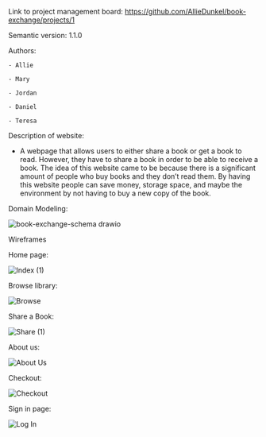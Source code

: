 Link to project management board: https://github.com/AllieDunkel/book-exchange/projects/1 

Semantic version: 1.1.0

Authors: 

    - Allie
    
    - Mary
    
    - Jordan
    
    - Daniel
    
    - Teresa
    
Description of website:

- A webpage that allows users to either share a book or get a book to read. However, they have to share a book in order to be able to receive a book. The idea of this website came to be because there is a significant amount of people who buy books and they don’t read them. By having this website people can save money,  storage space, and maybe the environment by not having to buy a new copy of the book.


Domain Modeling:

![book-exchange-schema drawio](https://user-images.githubusercontent.com/107425020/178599789-6cae8078-93e3-4e20-8693-c961376a107d.svg)

Wireframes






Home page:


![Index (1)](https://user-images.githubusercontent.com/107425020/178774033-57e763e0-ac5e-4777-bddd-15610d93f564.png)




Browse library:


![Browse](https://user-images.githubusercontent.com/107425020/178613107-35b163af-20c5-42fb-b11a-aaea0f149d26.png)





Share a Book:



![Share (1)](https://user-images.githubusercontent.com/107425020/178773804-e96b3f2e-56e1-4515-9a7b-db0c31e7e0f2.png)




About us:

![About Us](https://user-images.githubusercontent.com/107425020/178773967-0392e491-9d04-455c-9ac8-f1a5cce0e3d7.png)




Checkout: 

 ![Checkout](https://user-images.githubusercontent.com/107425020/178773703-10669534-e7b7-4e61-9904-43a20f7a6da8.png)




Sign in page: 


![Log In](https://user-images.githubusercontent.com/107425020/178613310-2ea2050f-7341-48b7-881f-911aa55a3887.png)



